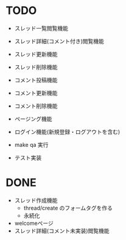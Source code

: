 # TODO

- スレッド一覧閲覧機能
- スレッド詳細(コメント付き)閲覧機能
- スレッド更新機能
- スレッド削除機能

- コメント投稿機能
- コメント更新機能
- コメント削除機能

- ページング機能
- ログイン機能(新規登録・ログアウトを含む)

- make qa 実行
- テスト実装

# DONE
- スレッド作成機能
    - thread/create のフォームタグを作る
    - 永続化
- welcomeページ
- スレッド詳細(コメント未実装)閲覧機能
